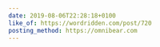 ```yaml
---
date: 2019-08-06T22:28:18+0100
like_of: https://wordridden.com/post/720
posting_method: https://omnibear.com
---
```

